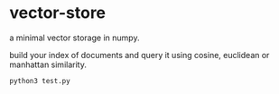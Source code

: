 # vector-store
a minimal vector storage in numpy.

build your index of documents and query it using cosine, euclidean or manhattan similarity. 

```
python3 test.py
```

